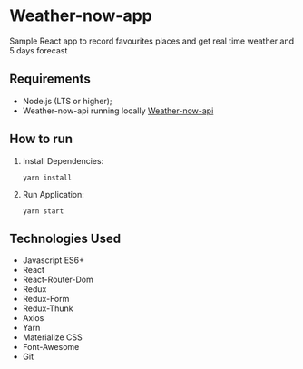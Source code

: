 # Weather-now-app
Sample React app to record favourites places and get real time weather and 5 days forecast

## Requirements
- Node.js (LTS or higher);
- Weather-now-api running locally [Weather-now-api](https://github.com/jeisonBorba/weather-now-api)

## How to run
1. Install Dependencies:

	`yarn install`

2. Run Application:

	`yarn start`

## Technologies Used
- Javascript ES6+
- React
- React-Router-Dom
- Redux
- Redux-Form
- Redux-Thunk
- Axios
- Yarn
- Materialize CSS
- Font-Awesome
- Git
